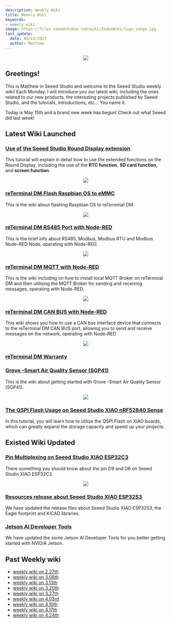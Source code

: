 ```yaml
---
description: Weekly Wiki
title: Weekly Wiki
keywords:
- weeely wiki
image: https://files.seeedstudio.com/wiki/IndexWiki/logo_image.jpg
last_update:
  date: 05/15/2023
  author: Matthew
---
```


<div align="center"><img width={1000} src="https://files.seeedstudio.com/wiki/IndexWiki/logo.png" /></div>

## Greetings!

This is Matthew in Seeed Studio and welcome to the Seeed Studio weekly wiki! Each Monday, I will introduce you our latest wiki, including the ones related to our new products, the interesting projects published by Seeed Studio, and the tutorials, introductions, etc... You name it.

Today is May 15th and a brand new week has begun! Check out what Seeed did last week!

## Latest Wiki Launched

### [Use of the Seeed Studio Round Display extension](/seeedstudio_round_display_usage)

This tutorial will explain in detail how to use the extended functions on the Round Display, including the use of the **RTC function**, **SD card function**, and **screen function**.

<div align="center"><img width={700} src="https://files.seeedstudio.com/wiki/round_display_for_xiao/75.gif" /></div>

### [reTerminal DM Flash Raspbian OS to eMMC](/reterminal-dm-flash-OS)

This is the wiki about flashing Raspbian OS to reTerminal DM.

<div align="center"><img width={1000} src="http://files.seeedstudio.com/wiki/ReTerminal/ssh-windows.png" /></div>

### [reTerminal DM RS485 Port with Node-RED](/reTerminal-DM-Node-Red-RS485)

This is the brief info about RS485, Modbus, Modbus RTU and Modbus Node-RED Node, operating with Node-RED.

<div align="center"><img width={1000} src="https://files.seeedstudio.com/wiki/reTerminalDM/node-red/final-results.png" /></div>

### [reTerminal DM MQTT with Node-RED](/reTerminal-DM-Node-Red-mqtt)

This is the wiki including on how to install local MQTT Broker on reTerminal DM and then utilising the MQTT Broker for sending and receiving messages, operating with Node-RED.

<div align="center"><img width={1000} src="https://files.seeedstudio.com/wiki/reTerminalDM/node-red/final-result-mqtt.png" /></div>

### [reTerminal DM CAN BUS with Node-RED](/reTerminal-DM-Node-Red-canbus)

This wiki shows you how to use a CAN bus interface device that connects to the reTerminal DM CAN BUS port, allowing you to send and receive messages on the network, operating with Node-RED

<div align="center"><img width={1000} src="https://files.seeedstudio.com/wiki/reTerminalDM/node-red/Host-receive.png" /></div>

### [reTerminal DM Warranty](/reterminal-dm-warranty)

### [Grove -Smart Air Quality Sensor (SGP41)](/grove-smart-air-quality-sensor-sgp41)

This is the wiki about getting started with Grove -Smart Air Quality Sensor (SGP41).

<div align="center"><img width={1000} src="https://files.seeedstudio.com/wiki/Grove-SGP41/1.jpg" /></div>

### [The QSPI Flash Usage on Seeed Studio XIAO nRF52840 Sense](/xiao-ble-qspi-flash-usage)

In this tutorial, you will learn how to utilize the QSPI Flash on XIAO boards, which can greatly expand the storage capacity and speed up your projects.


## Existed Wiki Updated

### [Pin Multiplexing on Seeed Studio XIAO ESP32C3](XIAO_ESP32C3_Pin_Multiplexing#note-on-xiao-esp32c3-io-allocation)

There something you should know about the pin D9 and D6 on Seeed Studio XIAO ESP32C3.

<div align="center"><img width={1000} src="https://files.seeedstudio.com/wiki/XIAO_WiFi/10.png" /></div>

### [Resources release about Seeed Studio XIAO ESP32S3](https://wiki.seeedstudio.com/xiao_esp32s3_getting_started#resources)

We have updated the release files about Seeed Studio XIAO ESP32S3, the Eagle footprint and KiCAD libraries.

### [Jetson AI Developer Tools](/Jetson-AI-developer-tools)

We have updated the some Jetson AI Developer Tools for you better getting started with NVIDIA Jetson.

## Past Weekly wiki

- [weekly wiki on 2.27th](/Seeed_Elderly/weekly_wiki/wiki227)
- [weekly wiki on 3.06th](/Seeed_Elderly/weekly_wiki/wiki306)
- [weekly wiki on 3.13th](/Seeed_Elderly/weekly_wiki/wiki313)
- [weekly wiki on 3.20th](/Seeed_Elderly/weekly_wiki/wiki320)
- [weekly wiki on 3.27th](/Seeed_Elderly/weekly_wiki/wiki327)
- [weekly wiki on 4.03rd](/Seeed_Elderly/weekly_wiki/wiki403)
- [weekly wiki on 4.10th](/Seeed_Elderly/weekly_wiki/wiki410)
- [weekly wiki on 4.17th](/Seeed_Elderly/weekly_wiki/wiki417)
- [weekly wiki on 4.24th](/Seeed_Elderly/weekly_wiki/wiki424)

